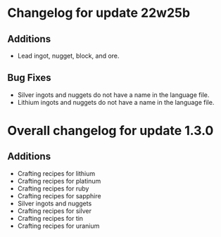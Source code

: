 # Changelog for update 22w25b

## Additions

- Lead ingot, nugget, block, and ore.

## Bug Fixes

- Silver ingots and nuggets do not have a name in the language file.
- Lithium ingots and nuggets do not have a name in the language file.

# Overall changelog for update 1.3.0

## Additions

- Crafting recipes for lithium
- Crafting recipes for platinum
- Crafting recipes for ruby
- Crafting recipes for sapphire
- Silver ingots and nuggets
- Crafting recipes for silver
- Crafting recipes for tin
- Crafting recipes for uranium
